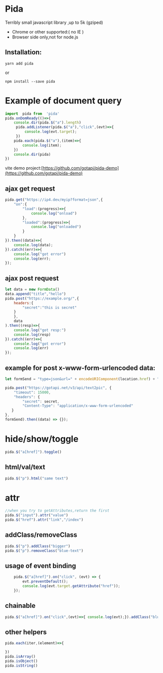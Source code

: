 # Pida 

Terribly small javascript library ,up to 5k (gziped)

- Chrome or other supported:( no IE )
- Browser side only,not for node.js
 

## Installation:
```shell
yarn add pida
```
or 
```shell
npm install --save pida
```



# Example of document query

```javascript
import  pida from  'pida'
pida.onDomReady(()=>{
    console.dir(pida.$("a").length)
     pida.addListener(pida.$("a"),"click",(evt)=>{
         console.log(evt.target);
     })
    pida.each(pida.$("a"),(item)=>{
        console.log(item);
    })
    console.dir(pida)
})
```

vite demo project:[https://github.com/gotapi/pida-demo](https://github.com/gotapi/pida-demo)

## ajax get request

```javascript
pida.get("https://ip4.dev/myip?format=json",{
    "on":{
        "load":(progress)=>{
            console.log("onload")
        },
        "loaded":(progress)=>{
            console.log("onloaded")    
        }
    }
}).then((data)=>{
    console.log(data);
}).catch((err)=>{
    console.log("got error")
    console.log(err);
});
```

## ajax post request

```javascript
let data = new FormData()
data.append("title","hello")
pida.post("https://example.org/",{
    headers:{
        "secret":"this is secret"
    }
    },
    data
).then((resp)=>{
    console.log("got resp:")
    console.log(resp)
}).catch((err)=>{
    console.log("got error")
    console.log(err)
});
```

## example for post x-www-form-urlencoded data:
```javascript
let formSend = "type=json&url=" + encodeURIComponent(location.href) + "&content=" + encodeURIComponent("Hellobaby");

pida.post("https://gotapi.net/v3/api/text2pic", {
    "timeout": 15000,
    "headers": {
        "secret": secret,
        "Content-Type": "application/x-www-form-urlencoded"
   }
},
formSend).then((data) => {});
```

# hide/show/toggle



```javascript
pida.$("a[href]").toggle()
```

## html/val/text
```javascript
pida.$("p").html("same text")

```

# attr
```javascript
//when you try to getAttributes,return the first
pida.$("input").attr("value")
pida.$("href").attr("link","/index")
```

## addClass/removeClass

```javascript
pida.$("p").addClass("bigger")
pida.$("p").removeClass("blue-text")
```

## usage of event binding

```javascript
    pida.$("a[href]").on("click", (evt) => {
        evt.preventDefault();
        console.log(evt.target.getAttribute("href"));
    });
```


## chainable

```javascript
pida.$("a[href]").on("click",(evt)=>{ console.log(evt);}).addClass("blue").addClass("bigger")
```

## other helpers 
```javascript
pida.each(iter,(element)=>{

})
pida.isArray()
pida.isObject()
pida.isString()
```